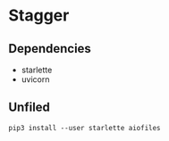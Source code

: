 # Stagger

## Dependencies

 - starlette
 - uvicorn

## Unfiled

    pip3 install --user starlette aiofiles
